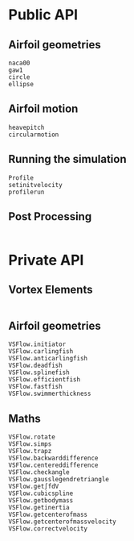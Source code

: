 # Public API

## Airfoil geometries
```@docs
naca00
gaw1
circle
ellipse
```

## Airfoil motion
```@docs
heavepitch
circularmotion
```

## Running the simulation
```@docs
Profile
setinitvelocity
profilerun
```

## Post Processing
```@docs
```

# Private API

## Vortex Elements
```@docs
```

## Airfoil geometries
```@docs
VSFlow.initiator
VSFlow.carlingfish
VSFlow.anticarlingfish
VSFlow.deadfish
VSFlow.splinefish
VSFlow.efficientfish
VSFlow.fastfish
VSFlow.swimmerthickness
```

## Maths
```@autodocs
VSFlow.rotate
VSFlow.simps
VSFlow.trapz
VSFlow.backwarddifference
VSFlow.centereddifference
VSFlow.checkangle
VSFlow.gausslegendretriangle
VSFlow.get∫fdV
VSFlow.cubicspline
VSFlow.getbodymass
VSFlow.getinertia
VSFlow.getcenterofmass
VSFlow.getcenterofmassvelocity
VSFlow.correctvelocity
```

